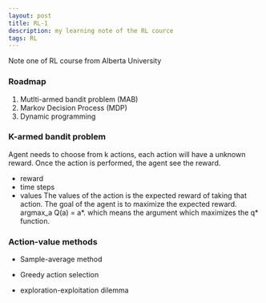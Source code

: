 ```yaml
---
layout: post
title: RL-1
description: my learning note of the RL cource
tags: RL
---
```


Note one of RL course from Alberta University


### Roadmap

1. Mutlti-armed bandit problem (MAB)
2. Markov Decision Process (MDP)
3. Dynamic programming


### K-armed bandit problem

Agent needs to choose from k actions, each action will have a unknown reward.
Once the action is performed, the agent see the reward.
- reward
- time steps
- values
The values of the action is the expected reward of taking that action.
The goal of the agent is to maximize the expected reward.
argmax_a Q(a) = a*. which means the argument which maximizes the q* function.


### Action-value methods

- Sample-average method

- Greedy action selection

- exploration-exploitation dilemma
